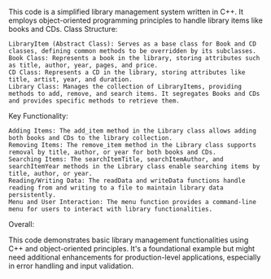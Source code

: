 This code is a simplified library management system written in C++. It employs object-oriented programming principles to handle library items like books and CDs.
Class Structure:

    LibraryItem (Abstract Class): Serves as a base class for Book and CD classes, defining common methods to be overridden by its subclasses.
    Book Class: Represents a book in the library, storing attributes such as title, author, year, pages, and price.
    CD Class: Represents a CD in the library, storing attributes like title, artist, year, and duration.
    Library Class: Manages the collection of LibraryItems, providing methods to add, remove, and search items. It segregates Books and CDs and provides specific methods to retrieve them.

Key Functionality:

    Adding Items: The add_item method in the Library class allows adding both books and CDs to the library collection.
    Removing Items: The remove_item method in the Library class supports removal by title, author, or year for both books and CDs.
    Searching Items: The searchItemTitle, searchItemAuthor, and searchItemYear methods in the Library class enable searching items by title, author, or year.
    Reading/Writing Data: The readData and writeData functions handle reading from and writing to a file to maintain library data persistently.
    Menu and User Interaction: The menu function provides a command-line menu for users to interact with library functionalities.

Overall:

This code demonstrates basic library management functionalities using C++ and object-oriented principles. It's a foundational example but might need additional enhancements for production-level applications, especially in error handling and input validation.
